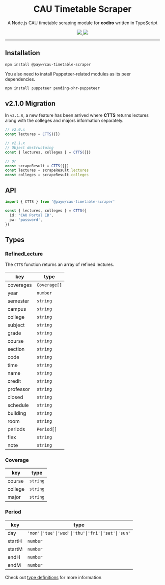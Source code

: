 <h1 align="center">CAU Timetable Scraper</h1>

<p align="center">A Node.js CAU timetable scraping module for <b>eodiro</b> written in TypeScript</p>

<p align="center">
  <a href="https://www.npmjs.com/package/@payw/cau-timetable-scraper">
    <img src="https://img.shields.io/npm/v/@payw/cau-timetable-scraper">
  </a>
  <a href="https://github.com/paywteam/cau-timetable-scraper/blob/master/LICENSE">
    <img src="https://img.shields.io/github/license/paywteam/cau-timetable-scraper?style=flat">
  </a>
</p>

---

## Installation

```zsh
npm install @payw/cau-timetable-scraper
```

You also need to install Puppeteer-related modules as its peer dependencies.

```zsh
npm install puppeteer pending-xhr-puppeteer
```

## v2.1.0 Migration

In `v2.1.0`, a new feature has been arrived where **CTTS** returns lectures along with the colleges and majors information separately.

```ts
// v2.0.x
const lectures = CTTS({})

// v2.1.x
// Object destructuing
const { lectures, colleges } = CTTS({})

// Or
const scrapeResult = CTTS({})
const lectures = scrapeResult.lectures
const colleges = scrapeResult.colleges
```

## API

```ts
import { CTTS } from '@payw/cau-timetable-scraper'

const { lectures, colleges } = CTTS({
  id: 'CAU Portal ID',
  pw: 'password',
})
```

## Types

### RefinedLecture

The `CTTS` function returns an array of refined lectures.

| key       | type         |
| --------- | ------------ |
| coverages | `Coverage[]` |
| year      | `number`     |
| semester  | `string`     |
| campus    | `string`     |
| college   | `string`     |
| subject   | `string`     |
| grade     | `string`     |
| course    | `string`     |
| section   | `string`     |
| code      | `string`     |
| time      | `string`     |
| name      | `string`     |
| credit    | `string`     |
| professor | `string`     |
| closed    | `string`     |
| schedule  | `string`     |
| building  | `string`     |
| room      | `string`     |
| periods   | `Period[]`   |
| flex      | `string`     |
| note      | `string`     |

### Coverage

| key     | type     |
| ------- | -------- |
| course  | `string` |
| college | `string` |
| major   | `string` |

### Period

| key    | type                                              |
| ------ | ------------------------------------------------- |
| day    | `'mon'\|'tue'\|'wed'\|'thu'\|'fri'\|'sat'\|'sun'` |
| startH | `number`                                          |
| startM | `number`                                          |
| endH   | `number`                                          |
| endM   | `number`                                          |

Check out [type definitions](https://github.com/paywteam/cau-timetable-scraper/blob/master/src/types/index.ts) for more information.
